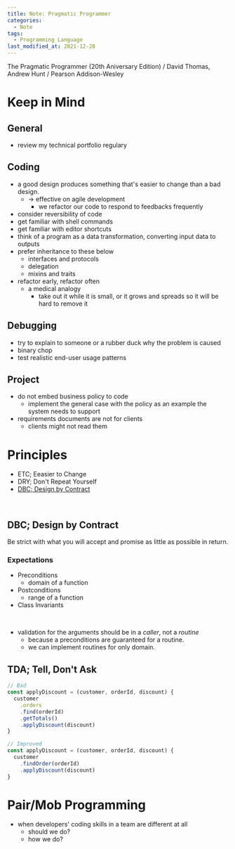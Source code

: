 ```yaml
---
title: Note: Pragmatic Programmer
categories:
  - Note
tags:
  - Programming Language
last_modified_at: 2021-12-28
---
```


The Pragmatic Programmer (20th Aniversary Edition) / David Thomas, Andrew Hunt / Pearson Addison-Wesley

# Keep in Mind

## General

- review my technical portfolio regulary

## Coding

- a good design produces something that's easier to change than a bad design.
  - -> effective on agile development
    - we refactor our code to respond to feedbacks frequently
- consider reversibility of code
- get familiar with shell commands
- get familiar with editor shortcuts
- think of a program as a data transformation, converting input data to outputs
- prefer inheritance to these below
  - interfaces and protocols
  - delegation
  - mixins and traits
- refactor early, refactor often
  - a medical analogy
    - take out it while it is small, or it grows and spreads so it will be hard to remove it
## Debugging

- try to explain to someone or a rubber duck why the problem is caused
- binary chop
- test realistic end-user usage patterns

## Project

- do not embed business policy to code
  - implement the general case with the policy as an example the system needs to support
- requirements documents are not for clients
  - clients might not read them

# Principles

- ETC; Eeasier to Change
- DRY; Don't Repeat Yourself
- [DBC; Design by Contract](#DBC;-Design-by-Contract)

<br>

## DBC; Design by Contract

Be strict with what you will accept and promise as little as possible in return.

### Expectations

- Preconditions
  - domain of a function
- Postconditions
  - range of a function
- Class Invariants

<br>

- validation for the arguments should be in a *caller*, not a *routine*
  - because a preconditions are guaranteed for a routine.
  - we can implement routines for only domain.

## TDA; Tell, Don't Ask

```js
// Bad
const applyDiscount = (customer, orderId, discount) {
  customer
    .orders
    .find(orderId)
    .getTotals()
    .applyDiscount(discount)
}
```

```js
// Improved
const applyDiscount = (customer, orderId, discount) {
  customer
    .findOrder(orderId)
    .applyDiscount(discount)
}
```

# Pair/Mob Programming

- when developers' coding skills in a team are different at all
  - should we do?
  - how we do?
